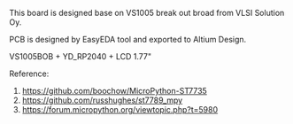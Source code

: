 This board is designed base on VS1005 break out broad from VLSI Solution Oy. 

PCB is designed by EasyEDA tool and exported to Altium Design.

VS1005BOB + YD_RP2040 + LCD 1.77"













Reference: 
1. https://github.com/boochow/MicroPython-ST7735
2. https://github.com/russhughes/st7789_mpy 
3. https://forum.micropython.org/viewtopic.php?t=5980 